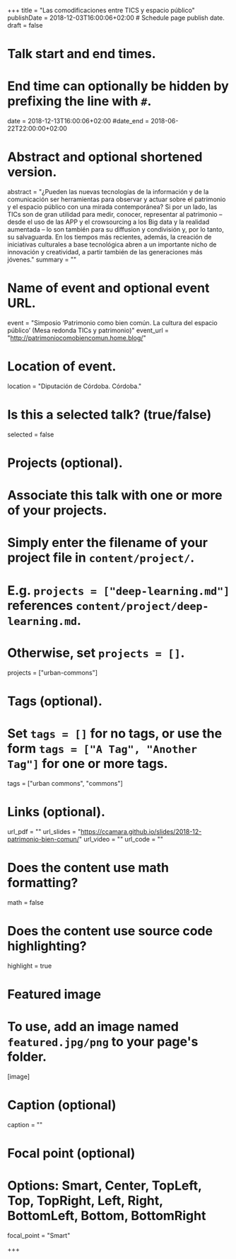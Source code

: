 +++
title = "Las comodificaciones entre TICS y espacio público"
publishDate = 2018-12-03T16:00:06+02:00  # Schedule page publish date.
draft = false

# Talk start and end times.
#   End time can optionally be hidden by prefixing the line with `#`.
date = 2018-12-13T16:00:06+02:00
#date_end = 2018-06-22T22:00:00+02:00

# Abstract and optional shortened version.
abstract = "¿Pueden las nuevas tecnologías de la información y de la comunicación ser herramientas para observar y actuar sobre el patrimonio y el espacio público con una mirada contemporánea? Si por un lado, las TICs son de gran utilidad para medir, conocer, representar al patrimonio – desde el uso de las APP y el crowsourcing a los Big data y la realidad aumentada – lo son también para su  diffusion y condivisión y, por lo tanto, su salvaguarda. En los tiempos más recientes, además, la creación de iniciativas culturales a base tecnológica abren a un importante nicho de innovación y creatividad, a partir también de las generaciones más jóvenes."
summary = ""

# Name of event and optional event URL.
event = "Simposio ‘Patrimonio como bien común. La cultura del espacio público’ (Mesa redonda TICs y patrimonio)"
event_url = "http://patrimoniocomobiencomun.home.blog/"

# Location of event.
location = "Diputación de Córdoba. Córdoba."

# Is this a selected talk? (true/false)
selected = false

# Projects (optional).
#   Associate this talk with one or more of your projects.
#   Simply enter the filename of your project file in `content/project/`.
#   E.g. `projects = ["deep-learning.md"]` references `content/project/deep-learning.md`.
#   Otherwise, set `projects = []`.
projects = ["urban-commons"]

# Tags (optional).
#   Set `tags = []` for no tags, or use the form `tags = ["A Tag", "Another Tag"]` for one or more tags.
tags = ["urban commons", "commons"]

# Links (optional).
url_pdf = ""
url_slides = "https://ccamara.github.io/slides/2018-12-patrimonio-bien-comun/"
url_video = ""
url_code = ""

# Does the content use math formatting?
math = false

# Does the content use source code highlighting?
highlight = true

# Featured image
# To use, add an image named `featured.jpg/png` to your page's folder.
[image]
  # Caption (optional)
  caption = ""

  # Focal point (optional)
  # Options: Smart, Center, TopLeft, Top, TopRight, Left, Right, BottomLeft, Bottom, BottomRight
  focal_point = "Smart"

+++

